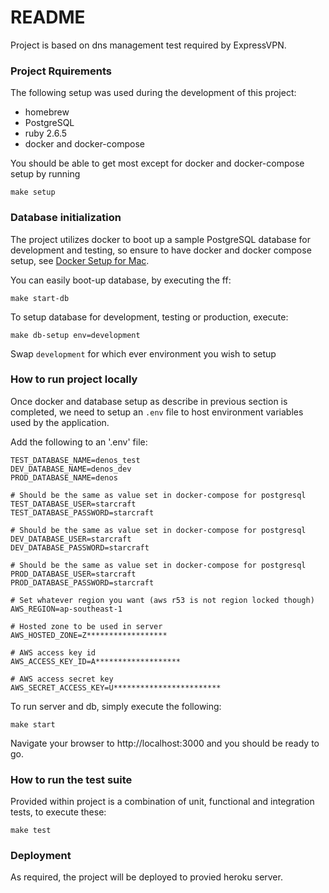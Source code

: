 # README
Project is based on dns management test required by ExpressVPN.

### Project Rquirements

The following setup was used during the development of this project:

- homebrew
- PostgreSQL
- ruby 2.6.5
- docker and docker-compose

You should be able to get most except for docker and docker-compose setup by running

```
make setup
```

### Database initialization

The project utilizes docker to boot up a sample PostgreSQL database for development
and testing, so ensure to have docker and docker compose setup, see [Docker Setup for Mac](https://docs.docker.com/docker-for-mac/).

You can easily boot-up database, by executing the ff:

```
make start-db

```

To setup database for development, testing or production, execute:

```
make db-setup env=development
```

Swap `development` for which ever environment you wish to setup


### How to run project locally

Once docker and database setup as describe in previous section is completed, we need to setup an `.env` file to host environment variables used by the application.

Add the following to an '.env' file:

```
TEST_DATABASE_NAME=denos_test
DEV_DATABASE_NAME=denos_dev
PROD_DATABASE_NAME=denos

# Should be the same as value set in docker-compose for postgresql
TEST_DATABASE_USER=starcraft
TEST_DATABASE_PASSWORD=starcraft

# Should be the same as value set in docker-compose for postgresql
DEV_DATABASE_USER=starcraft
DEV_DATABASE_PASSWORD=starcraft

# Should be the same as value set in docker-compose for postgresql
PROD_DATABASE_USER=starcraft
PROD_DATABASE_PASSWORD=starcraft

# Set whatever region you want (aws r53 is not region locked though)
AWS_REGION=ap-southeast-1

# Hosted zone to be used in server
AWS_HOSTED_ZONE=Z******************

# AWS access key id
AWS_ACCESS_KEY_ID=A*******************

# AWS access secret key
AWS_SECRET_ACCESS_KEY=U************************

```


To run server and db, simply execute the following:


```
make start
```

Navigate your browser to http://localhost:3000 and you should be ready to go.

### How to run the test suite

Provided within project is a combination of unit, functional and integration tests, to execute these:

```
make test
```

### Deployment

As required, the project will be deployed to provied heroku server.

